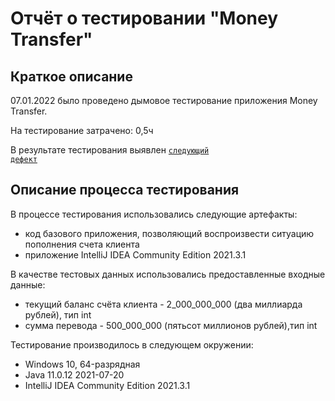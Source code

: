 # Отчёт о тестировании "Money Transfer"

## Краткое описание

07.01.2022 было проведено дымовое тестирование приложения Money Transfer.

На тестирование затрачено: 0,5ч

В результате тестирования выявлен <code>[следующий дефект](https://github.com/mumitrols/java_lesson-1.1/issues/1)</code>

## Описание процесса тестирования

В процессе тестирования использовались следующие артефакты:
* код базового приложения, позволяющий воспроизвести ситуацию пополнения счета клиента
* приложение IntelliJ IDEA Community Edition 2021.3.1

В качестве тестовых данных использовались предоставленные входные данные:
* текущий баланс счёта клиента - 2_000_000_000 (два миллиарда рублей), тип int
* сумма перевода - 500_000_000 (пятьсот миллионов рублей),тип int

Тестирование производилось в следующем окружении:
* Windows 10, 64-разрядная
* Java 11.0.12 2021-07-20
* IntelliJ IDEA Community Edition 2021.3.1
